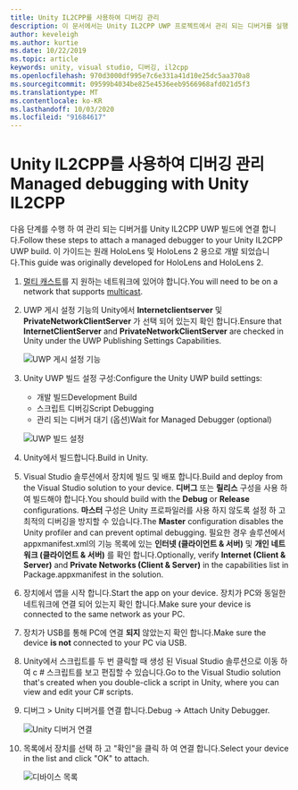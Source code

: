 ```yaml
---
title: Unity IL2CPP를 사용하여 디버깅 관리
description: 이 문서에서는 Unity IL2CPP UWP 프로젝트에서 관리 되는 디버거를 실행 하는 방법을 설명 합니다.
author: keveleigh
ms.author: kurtie
ms.date: 10/22/2019
ms.topic: article
keywords: unity, visual studio, 디버깅, il2cpp
ms.openlocfilehash: 970d3000df995e7c6e331a41d10e25dc5aa370a8
ms.sourcegitcommit: 09599b4034be825e4536eeb9566968afd021d5f3
ms.translationtype: MT
ms.contentlocale: ko-KR
ms.lasthandoff: 10/03/2020
ms.locfileid: "91684617"
---
```

# <a name="managed-debugging-with-unity-il2cpp"></a><span data-ttu-id="c77c2-104">Unity IL2CPP를 사용하여 디버깅 관리</span><span class="sxs-lookup"><span data-stu-id="c77c2-104">Managed debugging with Unity IL2CPP</span></span>

<span data-ttu-id="c77c2-105">다음 단계를 수행 하 여 관리 되는 디버거를 Unity IL2CPP UWP 빌드에 연결 합니다.</span><span class="sxs-lookup"><span data-stu-id="c77c2-105">Follow these steps to attach a managed debugger to your Unity IL2CPP UWP build.</span></span> <span data-ttu-id="c77c2-106">이 가이드는 원래 HoloLens 및 HoloLens 2 용으로 개발 되었습니다.</span><span class="sxs-lookup"><span data-stu-id="c77c2-106">This guide was originally developed for HoloLens and HoloLens 2.</span></span>

1. <span data-ttu-id="c77c2-107">[멀티 캐스트](https://en.wikipedia.org/wiki/Multicast)를 지 원하는 네트워크에 있어야 합니다.</span><span class="sxs-lookup"><span data-stu-id="c77c2-107">You will need to be on a network that supports [multicast](https://en.wikipedia.org/wiki/Multicast).</span></span>
1. <span data-ttu-id="c77c2-108">UWP 게시 설정 기능의 Unity에서 **Internetclientserver** 및 **PrivateNetworkClientServer** 가 선택 되어 있는지 확인 합니다.</span><span class="sxs-lookup"><span data-stu-id="c77c2-108">Ensure that **InternetClientServer** and **PrivateNetworkClientServer** are checked in Unity under the UWP Publishing Settings Capabilities.</span></span>

    ![UWP 게시 설정 기능](images/il2cpp-debugging-capabilities.png)

1. <span data-ttu-id="c77c2-110">Unity UWP 빌드 설정 구성:</span><span class="sxs-lookup"><span data-stu-id="c77c2-110">Configure the Unity UWP build settings:</span></span>
    - <span data-ttu-id="c77c2-111">개발 빌드</span><span class="sxs-lookup"><span data-stu-id="c77c2-111">Development Build</span></span>
    - <span data-ttu-id="c77c2-112">스크립트 디버깅</span><span class="sxs-lookup"><span data-stu-id="c77c2-112">Script Debugging</span></span>
    - <span data-ttu-id="c77c2-113">관리 되는 디버거 대기 (옵션)</span><span class="sxs-lookup"><span data-stu-id="c77c2-113">Wait for Managed Debugger (optional)</span></span>

    ![UWP 빌드 설정](images/il2cpp-debugging-build.png)

1. <span data-ttu-id="c77c2-115">Unity에서 빌드합니다.</span><span class="sxs-lookup"><span data-stu-id="c77c2-115">Build in Unity.</span></span>
1. <span data-ttu-id="c77c2-116">Visual Studio 솔루션에서 장치에 빌드 및 배포 합니다.</span><span class="sxs-lookup"><span data-stu-id="c77c2-116">Build and deploy from the Visual Studio solution to your device.</span></span> <span data-ttu-id="c77c2-117">**디버그** 또는 **릴리스** 구성을 사용 하 여 빌드해야 합니다.</span><span class="sxs-lookup"><span data-stu-id="c77c2-117">You should build with the **Debug** or **Release** configurations.</span></span> <span data-ttu-id="c77c2-118">**마스터** 구성은 Unity 프로파일러를 사용 하지 않도록 설정 하 고 최적의 디버깅을 방지할 수 있습니다.</span><span class="sxs-lookup"><span data-stu-id="c77c2-118">The **Master** configuration disables the Unity profiler and can prevent optimal debugging.</span></span> <span data-ttu-id="c77c2-119">필요한 경우 솔루션에서 appxmanifest.xml의 기능 목록에 있는 **인터넷 (클라이언트 & 서버)** 및 **개인 네트워크 (클라이언트 & 서버)** 를 확인 합니다.</span><span class="sxs-lookup"><span data-stu-id="c77c2-119">Optionally, verify **Internet (Client & Server)** and **Private Networks (Client & Server)** in the capabilities list in Package.appxmanifest in the solution.</span></span>
1. <span data-ttu-id="c77c2-120">장치에서 앱을 시작 합니다.</span><span class="sxs-lookup"><span data-stu-id="c77c2-120">Start the app on your device.</span></span> <span data-ttu-id="c77c2-121">장치가 PC와 동일한 네트워크에 연결 되어 있는지 확인 합니다.</span><span class="sxs-lookup"><span data-stu-id="c77c2-121">Make sure your device is connected to the same network as your PC.</span></span>
1. <span data-ttu-id="c77c2-122">장치가 USB를 통해 PC에 연결 **되지** 않았는지 확인 합니다.</span><span class="sxs-lookup"><span data-stu-id="c77c2-122">Make sure the device **is not** connected to your PC via USB.</span></span>
1. <span data-ttu-id="c77c2-123">Unity에서 스크립트를 두 번 클릭할 때 생성 된 Visual Studio 솔루션으로 이동 하 여 c # 스크립트를 보고 편집할 수 있습니다.</span><span class="sxs-lookup"><span data-stu-id="c77c2-123">Go to the Visual Studio solution that's created when you double-click a script in Unity, where you can view and edit your C# scripts.</span></span>
1. <span data-ttu-id="c77c2-124">디버그 > Unity 디버거를 연결 합니다.</span><span class="sxs-lookup"><span data-stu-id="c77c2-124">Debug -> Attach Unity Debugger.</span></span>

    ![Unity 디버거 연결](images/il2cpp-debugging-attach.png)

1. <span data-ttu-id="c77c2-126">목록에서 장치를 선택 하 고 "확인"을 클릭 하 여 연결 합니다.</span><span class="sxs-lookup"><span data-stu-id="c77c2-126">Select your device in the list and click "OK" to attach.</span></span>

    ![디바이스 목록](images/il2cpp-debugging-machines.png)
